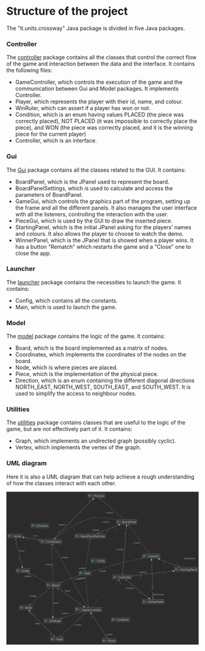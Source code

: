 # Structure of the project
The "it.units.crossway" Java package is divided in five Java packages.

### Controller
The [controller](src/main/java/it/units/crossway/controller) package contains all the classes that control the
   correct flow of the game and interaction between the data and the interface.
It contains the following files:
* GameController, which controls the execution of the game and the communication
  between Gui and Model packages. It implements Controller.
* Player, which represents the player with their id, name, and colour.
* WinRuler, which can assert if a player has won or not.
* Condition, which is an enum having values PLACED (the piece was
  correctly placed), NOT PLACED (it was impossible to correctly place the piece),
  and WON (the piece was correctly placed, and it is the winning piece for the current player)
* Controller, which is an interface.

### Gui
The [Gui](src/main/java/it/units/crossway/gui) package contains all the classes related to the GUI.
   It contains:
* BoardPanel, which is the JPanel used to represent the board.
* BoardPanelSettings, which is used to calculate and access the parameters of BoardPanel.
* GameGui, which controls the graphics part of the program, setting up the frame and
  all the different panels. It also manages the user interface with all the listeners, controlling the
  interaction with the user.
* PieceGui, which is used by the GUI to draw the inserted piece.
* StartingPanel, which is the initial JPanel asking for the players' names
  and colours. It also allows the player to choose to watch the demo.
* WinnerPanel, which is the JPanel that is showed when a player wins. It
  has a button "Rematch" which restarts the game and a "Close" one to close the app.

### Launcher
The [launcher](src/main/java/it/units/crossway/launcher) package contains the necessities to launch the game.
   It contains:
* Config, which contains all the constants.
* Main, which is used to launch the game.

### Model
The [model](src/main/java/it/units/crossway/model) package contains the logic of the game. It contains:
* Board, which is the board implemented as a matrix of nodes.
* Coordinates, which implements the coordinates of the nodes on the
  board.
* Node, which is where pieces are placed.
* Piece, which is the implementation of the physical piece.
* Direction, which is an enum containing the different diagonal directions
  NORTH_EAST, NORTH_WEST, SOUTH_EAST, and SOUTH_WEST. It is used to simplify the
  access to neighbour nodes.

### Utilities
The [utilities](src/main/java/it/units/crossway/utilities) package contains classes that are useful to the logic of
   the game, but are not effectively part of it. It contains:
* Graph, which implements an undirected graph (possibly cyclic).
* Vertex, which implements the vertex of the graph.

### UML diagram
Here it is also a UML diagram that can help achieve a rough understanding of
how the classes interact with each other.
<p align="center">
  <img height="400" src="Pictures/crossway_general_diagram.png" alt="">
</p>
